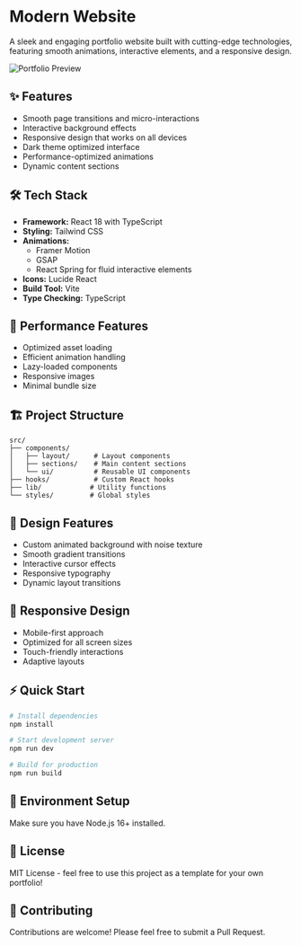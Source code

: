 # Modern Website

A sleek and engaging portfolio website built with cutting-edge technologies, featuring smooth animations, interactive elements, and a responsive design.

![Portfolio Preview]()

## ✨ Features

- Smooth page transitions and micro-interactions
- Interactive background effects
- Responsive design that works on all devices
- Dark theme optimized interface
- Performance-optimized animations
- Dynamic content sections

## 🛠️ Tech Stack

- **Framework:** React 18 with TypeScript
- **Styling:** Tailwind CSS
- **Animations:** 
  - Framer Motion
  - GSAP 
  - React Spring for fluid interactive elements
- **Icons:** Lucide React
- **Build Tool:** Vite
- **Type Checking:** TypeScript

## 🚀 Performance Features

- Optimized asset loading
- Efficient animation handling
- Lazy-loaded components
- Responsive images
- Minimal bundle size

## 🏗️ Project Structure

```
src/
├── components/
│   ├── layout/      # Layout components
│   ├── sections/    # Main content sections
│   └── ui/          # Reusable UI components
├── hooks/           # Custom React hooks
├── lib/            # Utility functions
└── styles/         # Global styles
```

## 🎨 Design Features

- Custom animated background with noise texture
- Smooth gradient transitions
- Interactive cursor effects
- Responsive typography
- Dynamic layout transitions

## 📱 Responsive Design

- Mobile-first approach
- Optimized for all screen sizes
- Touch-friendly interactions
- Adaptive layouts

## ⚡ Quick Start

```bash
# Install dependencies
npm install

# Start development server
npm run dev

# Build for production
npm run build
```

## 🔧 Environment Setup

Make sure you have Node.js 16+ installed.

## 📄 License

MIT License - feel free to use this project as a template for your own portfolio!

## 🤝 Contributing

Contributions are welcome! Please feel free to submit a Pull Request.
